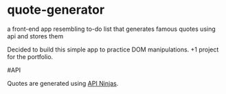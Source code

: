 # quote-generator
a front-end app resembling to-do list that generates famous quotes using api and stores them

Decided to build this simple app to practice DOM manipulations.
+1 project for the portfolio.

#API

Quotes are generated using [API Ninjas](https://api-ninjas.com/).

